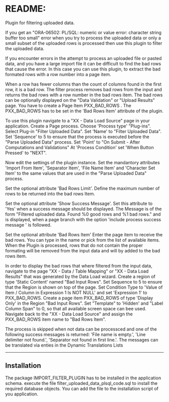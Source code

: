 # README:

Plugin for filtering uploaded data.

If you get an "ORA-06502: PL/SQL: numeric or value error: character string buffer too small" error
when you try to process the uploaded data or only a small subset of the uploaded rows is processed
then use this plugin to filter the uploaded data.

If you encounter errors in the attempt to process an uploaded file or pasted data,
and you have a large import file it can be difficult to find the bad rows that cause the error.
In this case you can use this plugin, to extract the bad formated rows with a row number into a page item.

When a row has fewer columns than the count of columns found in the first row, it is a bad row.
The filter process removes bad rows from the input and returns the bad rows with a row number in the bad rows item.
The bad rows can be optionally displayed on the "Data Validation" or "Upload Results" page.
You have to create a Page Item PXX_BAD_ROWS . The PXX_BAD_ROWS has to be set in the 'Bad Rows Item' attribute of the plugin.

To use this plugin navigate to a "XX - Data Load Source" page in your application.
Create a Page process.
Choose 'Process type' "Plug-ins".
Select Plug-in "Filter Uploaded Data".
Set 'Name' to "Filter Uploaded Data".
Set 'Sequence' to 5 to ensure that the process is executed before the "Parse Uploaded Data" process.
Set 'Point' to "On Submit - After Computations and Validations"
At 'Process Condition' set 'When Button Pressed' to "NEXT".

Now edit the settings of the plugin instance.
Set the mandantory attributes 'Import From Item', 'Separator Item', 'File Name Item' and 'Character Set Item'
to the same values that are used in the "Parse Uploaded Data" process.

Set the optional attribute 'Bad Rows Limit'. Define the maximum number of rows to be returned into the bad rows Item.

Set the optional attribute 'Show Success Message'. Set this attribute to 'Yes' when a success message should be displayed.
The Message is of the form "Filtered uploaded data. Found %0 good rows and %1 bad rows." and is displayed,
when a page branch with the option 'include process success message ' is followed.

Set the optional attribute 'Bad Rows Item' Enter the page item to receive the bad rows.
You can type in the name or pick from the list of available items.
When the Plugin is processed, rows that do not contain the proper formating will be removed
from the input data and will by added to the bad rows item.

In order to display the bad rows that where filtered from the input data,
navigate to the page "XX - Data / Table Mapping" or "XX - Data Load Results" that was generated by the Data Load wizard.
Create a region of type 'Static Content' named "Bad Input Rows".
Set Sequence to 5 to ensure that the Region is shown on top of the page.
Set Condition Type to 'Value of Item / Column in Expression 1 Is NOT NULL' 
and set 'Expression 1' to PXX_BAD_ROWS.
Create a page item PXX_BAD_ROWS of type 'Display Only' in the Region "Bad Input Rows".
Set "Template" to 'Hidden' and "Label Column Span" to 0, so that all available screen space can bee used.
Navigate back to the "XX - Data Load Source" and assign the PXX_BAD_ROWS item name to "Bad Rows Item".

The process is skipped when not data can be processced and one of the following success messages is returned:
'File name is empty.', 'Line delimiter not found.', 'Separator not found in first line.'.
The messages can be translated via enties in the Dynamic Translations Lists

----------
## Installation 

The package IMPORT_FILTER_PLUGIN has to be installed in the application schema. 
execute the file filter_uploaded_data_plsql_code.sql to install the required database objects.
You can add the file to the installation script of you application.

